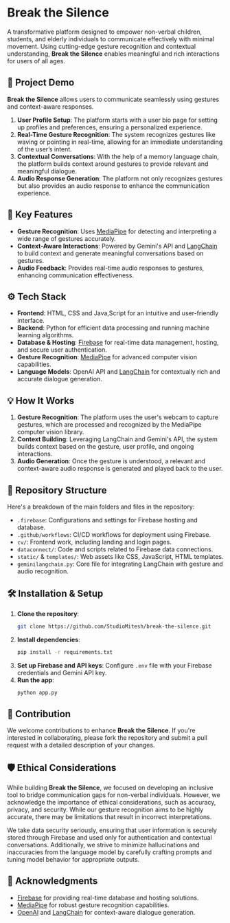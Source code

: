 # Break the Silence

A transformative platform designed to empower non-verbal children, students, and elderly individuals to communicate effectively with minimal movement. Using cutting-edge gesture recognition and contextual understanding, **Break the Silence** enables meaningful and rich interactions for users of all ages.

## 🚀 Project Demo
**Break the Silence** allows users to communicate seamlessly using gestures and context-aware responses.

1. **User Profile Setup**: The platform starts with a user bio page for setting up profiles and preferences, ensuring a personalized experience.
2. **Real-Time Gesture Recognition**: The system recognizes gestures like waving or pointing in real-time, allowing for an immediate understanding of the user’s intent.
3. **Contextual Conversations**: With the help of a memory language chain, the platform builds context around gestures to provide relevant and meaningful dialogue.
4. **Audio Response Generation**: The platform not only recognizes gestures but also provides an audio response to enhance the communication experience.
   
## 🌟 Key Features
- **Gesture Recognition**: Uses [MediaPipe](https://google.github.io/mediapipe/) for detecting and interpreting a wide range of gestures accurately.
- **Context-Aware Interactions**: Powered by Gemini's API and [LangChain](https://langchain.com/) to build context and generate meaningful conversations based on gestures.
- **Audio Feedback**: Provides real-time audio responses to gestures, enhancing communication effectiveness.

## ⚙️ Tech Stack
- **Frontend**: HTML, CSS and Java,Script for an intuitive and user-friendly interface.
- **Backend**: Python for efficient data processing and running machine learning algorithms.
- **Database & Hosting**: [Firebase](https://firebase.google.com/) for real-time data management, hosting, and secure user authentication.
- **Gesture Recognition**: [MediaPipe](https://google.github.io/mediapipe/) for advanced computer vision capabilities.
- **Language Models**: OpenAI API and [LangChain](https://langchain.com/) for contextually rich and accurate dialogue generation.

## 💡 How It Works
1. **Gesture Recognition**: The platform uses the user's webcam to capture gestures, which are processed and recognized by the MediaPipe computer vision library.
2. **Context Building**: Leveraging LangChain and Gemini's API, the system builds context based on the gesture, user profile, and ongoing interactions.
3. **Audio Generation**: Once the gesture is understood, a relevant and context-aware audio response is generated and played back to the user.

## 📁 Repository Structure
Here's a breakdown of the main folders and files in the repository:

- `.firebase`: Configurations and settings for Firebase hosting and database.
- `.github/workflows`: CI/CD workflows for deployment using Firebase.
- `cv/`: Frontend work, including landing and login pages.
- `dataconnect/`: Code and scripts related to Firebase data connections.
- `static/` & `templates/`: Web assets like CSS, JavaScript, HTML templates.
- `geminilangchain.py`: Core file for integrating LangChain with gesture and audio recognition.

## 🛠️ Installation & Setup
1. **Clone the repository**:
    ```bash
    git clone https://github.com/StudioMitesh/break-the-silence.git
    ```
2. **Install dependencies**:
    ```bash
    pip install -r requirements.txt
    ```
3. **Set up Firebase and API keys**: Configure `.env` file with your Firebase credentials and Gemini API key.
4. **Run the app**:
    ```bash
    python app.py
    ```

## 🤝 Contribution
We welcome contributions to enhance **Break the Silence**. If you're interested in collaborating, please fork the repository and submit a pull request with a detailed description of your changes.

## 🛡️ Ethical Considerations
While building **Break the Silence**, we focused on developing an inclusive tool to bridge communication gaps for non-verbal individuals. However, we acknowledge the importance of ethical considerations, such as accuracy, privacy, and security. While our gesture recognition aims to be highly accurate, there may be limitations that result in incorrect interpretations.

We take data security seriously, ensuring that user information is securely stored through Firebase and used only for authentication and contextual conversations. Additionally, we strive to minimize hallucinations and inaccuracies from the language model by carefully crafting prompts and tuning model behavior for appropriate outputs.

## 🙌 Acknowledgments
- [Firebase](https://firebase.google.com/) for providing real-time database and hosting solutions.
- [MediaPipe](https://google.github.io/mediapipe/) for robust gesture recognition capabilities.
- [OpenAI](https://openai.com/) and [LangChain](https://langchain.com/) for context-aware dialogue generation.

